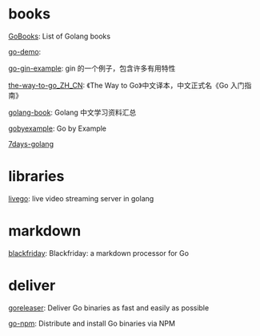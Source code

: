 # books

[GoBooks](https://github.com/dariubs/GoBooks): List of Golang books

[go-demo](https://github.com/pibigstar/go-demo):

[go-gin-example](https://github.com/eddycjy/go-gin-example): gin 的一个例子，包含许多有用特性

[the-way-to-go_ZH_CN](https://github.com/unknwon/the-way-to-go_ZH_CN): 《The Way to Go》中文译本，中文正式名《Go 入门指南》

[golang-book](https://github.com/gwuhaolin/golang-book): Golang 中文学习资料汇总

[gobyexample](https://github.com/mmcgrana/gobyexample): Go by Example

[7days-golang](https://github.com/geektutu/7days-golang)

# libraries

[livego](https://github.com/gwuhaolin/livego): live video streaming server in golang

# markdown

[blackfriday](https://github.com/russross/blackfriday): Blackfriday: a markdown processor for Go

# deliver

[goreleaser](https://github.com/goreleaser/goreleaser): Deliver Go binaries as fast and easily as possible

[go-npm](https://github.com/sanathkr/go-npm): Distribute and install Go binaries via NPM
